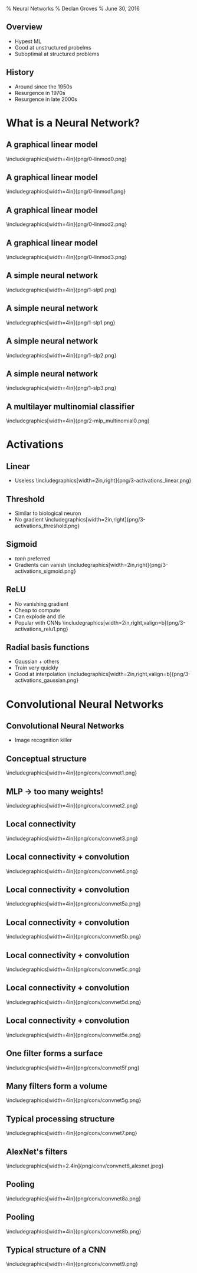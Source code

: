 % Neural Networks
% Declan Groves
% June 30, 2016

## Overview

- Hypest ML
- Good at unstructured probelms
- Suboptimal at structured problems

## History

- Around since the 1950s
- Resurgence in 1970s
- Resurgence in late 2000s

# What is a Neural Network?

## A graphical linear model
\includegraphics[width=4in]{png/0-linmod0.png}

## A graphical linear model
\includegraphics[width=4in]{png/0-linmod1.png}


## A graphical linear model
\includegraphics[width=4in]{png/0-linmod2.png}

## A graphical linear model
\includegraphics[width=4in]{png/0-linmod3.png}

## A simple neural network
\includegraphics[width=4in]{png/1-slp0.png}

## A simple neural network
\includegraphics[width=4in]{png/1-slp1.png}

## A simple neural network
\includegraphics[width=4in]{png/1-slp2.png}

## A simple neural network
\includegraphics[width=4in]{png/1-slp3.png}

## A multilayer multinomial classifier
\includegraphics[width=4in]{png/2-mlp_multinomial0.png}

# Activations

## Linear
- Useless
\includegraphics[width=2in,right]{png/3-activations_linear.png}

## Threshold
- Similar to biological neuron
- No gradient
\includegraphics[width=2in,right]{png/3-activations_threshold.png}

## Sigmoid
- $tanh$ preferred
- Gradients can vanish
\includegraphics[width=2in,right]{png/3-activations_sigmoid.png}

## ReLU
- No vanishing gradient
- Cheap to compute
- Can explode and die
- Popular with CNNs
\includegraphics[width=2in,right,valign=b]{png/3-activations_relu1.png}

## Radial basis functions
- Gaussian + others
- Train very quickly
- Good at interpolation
\includegraphics[width=2in,right,valign=b]{png/3-activations_gaussian.png}

# Convolutional Neural Networks

## Convolutional Neural Networks
- Image recognition killer

## Conceptual structure
\includegraphics[width=4in]{png/conv/convnet1.png}

## MLP $\rightarrow$ too many weights!
\includegraphics[width=4in]{png/conv/convnet2.png}

## Local connectivity
\includegraphics[width=4in]{png/conv/convnet3.png}

## Local connectivity + convolution
\includegraphics[width=4in]{png/conv/convnet4.png}

## Local connectivity + convolution
\includegraphics[width=4in]{png/conv/convnet5a.png}

## Local connectivity + convolution
\includegraphics[width=4in]{png/conv/convnet5b.png}

## Local connectivity + convolution
\includegraphics[width=4in]{png/conv/convnet5c.png}

## Local connectivity + convolution
\includegraphics[width=4in]{png/conv/convnet5d.png}

## Local connectivity + convolution
\includegraphics[width=4in]{png/conv/convnet5e.png}

## One filter forms a surface
\includegraphics[width=4in]{png/conv/convnet5f.png}

## Many filters form a volume
\includegraphics[width=4in]{png/conv/convnet5g.png}

## Typical processing structure
\includegraphics[width=4in]{png/conv/convnet7.png}

## AlexNet's filters
\includegraphics[width=2.4in]{png/conv/convnet6_alexnet.jpeg}

## Pooling
\includegraphics[width=4in]{png/conv/convnet8a.png}

## Pooling
\includegraphics[width=4in]{png/conv/convnet8b.png}

## Typical structure of a CNN
\includegraphics[width=4in]{png/conv/convnet9.png}
